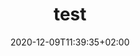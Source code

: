 ---
title: "test"
date: 2020-12-09T11:39:35+02:00 
draft: false
exceptions:
- dsm3
jurisdictions:
- DE
score: 2
description: "" 
beneficiaries:
- 
purposes: 
- 
usage:
- 
subjectmatter:
- 
compensation:
-
attribution: 
-
otherConditions: 
- 
remarks: ""
link: 
---